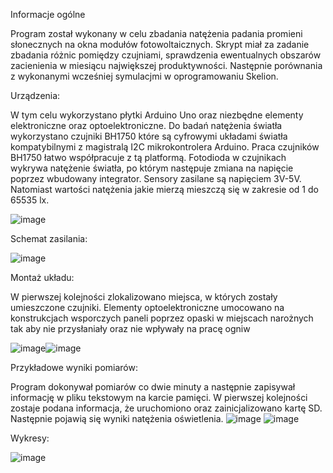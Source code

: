 Informacje ogólne

Program został wykonany w celu zbadania natężenia padania promieni słonecznych na okna modułów fotowoltaicznych. Skrypt miał za zadanie zbadania różnic pomiędzy czujniami, sprawdzenia ewentualnych obszarów zacienienia w miesiącu największej produktywności. Następnie porównania z wykonanymi wcześniej symulacjmi w oprogramowaniu Skelion.

Urządzenia:

W tym celu wykorzystano płytki Arduino Uno oraz niezbędne elementy elektroniczne oraz optoelektroniczne. Do badań natężenia światła wykorzystano czujniki BH1750 które są cyfrowymi układami światła kompatybilnymi z magistralą I2C mikrokontrolera Arduino. Praca czujników BH1750 łatwo współpracuje z tą platformą. Fotodioda w czujnikach wykrywa natężenie światła, po którym następuje zmiana na napięcie poprzez wbudowany integrator. Sensory zasilane są napięciem 3V-5V. Natomiast wartości natężenia jakie mierzą mieszczą się w zakresie od 1 do 65535 lx.

![image](https://github.com/Kubsoon98/Light_program_Arduino/assets/128688775/e910e2a3-2cee-4c06-808e-a7741f90c464)

Schemat zasilania:

![image](https://github.com/Kubsoon98/Light_program_Arduino/assets/128688775/3c441ca6-a362-4b38-9072-2a8fab4d9a3d)

Montaż układu:

W pierwszej kolejności zlokalizowano miejsca, w których zostały umieszczone czujniki. Elementy optoelektroniczne umocowano na konstrukcjach wsporczych paneli poprzez opaski w miejscach narożnych tak aby nie przysłaniały oraz nie wpływały na pracę ogniw

![image](https://github.com/Kubsoon98/Light_program_Arduino/assets/128688775/6296dc04-2c93-4333-b7a9-171d6a4d20c8)![image](https://github.com/Kubsoon98/Light_program_Arduino/assets/128688775/add10641-5ba2-40d8-bdf0-c8a48fb85793)

Przykładowe wyniki pomiarów:

Program dokonywał pomiarów co dwie minuty a następnie zapisywał informację w pliku tekstowym na karcie pamięci. W pierwszej kolejności zostaje podana informacja, że uruchomiono oraz zainicjalizowano kartę SD. Następnie pojawią się wyniki natężenia oświetlenia.
![image](https://github.com/Kubsoon98/Light_program_Arduino/assets/128688775/178af3c2-0fc1-420d-82ff-605cea9a46cc)
![image](https://github.com/Kubsoon98/Light_program_Arduino/assets/128688775/a107577e-370c-4ed6-b279-66fe4a424f62)

Wykresy: 

![image](https://github.com/Kubsoon98/Light_program_Arduino/assets/128688775/32d026d4-aefc-478b-a74e-7cdbe1246a2f)



